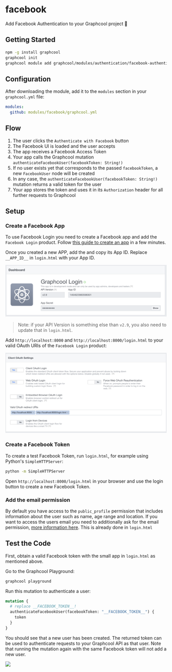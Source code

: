 # facebook

Add Facebook Authentication to your Graphcool project 🎁

## Getting Started

```sh
npm -g install graphcool
graphcool init
graphcool module add graphcool/modules/authentication/facebook-authentication
```

## Configuration

After downloading the module, add it to the `modules` section in your `graphcool.yml` file:

```yaml
modules:
  github: modules/facebook/graphcool.yml
```

## Flow

1. The user clicks the `Authenticate with Facebook` button
2. The Facebook UI is loaded and the user accepts
3. The app receives a Facebook Access Token
4. Your app calls the Graphcool mutation `authenticateFacebookUser(facebookToken: String!)`
5. If no user exists yet that corresponds to the passed `facebookToken`, a new `FacebookUser` node will be created
6. In any case, the `authenticateFacebookUser(facebookToken: String!)` mutation returns a valid token for the user
7. Your app stores the token and uses it in its `Authorization` header for all further requests to Graphcool

## Setup

### Create a Facebook App

To use Facebook Login you need to create a Facebook app and add the `Facebook Login` product. Follow [this guide to create an app](https://developers.facebook.com/docs/apps/register) in a few minutes.

Once you created a new APP, add the and copy its App ID. Replace `__APP_ID__` in `login.html` with your App ID.

![](docs/app-id.png)

> Note: if your API Version is something else than `v2.9`, you also need to update that in `login.html`.

Add `http://localhost:8000` and `http://localhost:8000/login.html` to your valid OAuth URIs of the `Facebook Login` product:

![](docs/facebook-login-settings.png)

### Create a Facebook Token

To create a test Facebook Token, run `login.html`, for example using Python's `SimpleHTTPServer`:

```sh
python -m SimpleHTTPServer
```

Open `http://localhost:8000/login.html` in your browser and use the login button to create a new Facebook Token.

### Add the email permission

By default you have access to the `public_profile` permission that includes information about the user such as name, age range and location. If you want to access the users email you need to additionally ask for the email permission, [more information here](https://developers.facebook.com/docs/facebook-login/permissions/#adding). This is already done in `login.html`

## Test the Code

First, obtain a valid Facebook token with the small app in `login.html` as mentioned above.

Go to the Graphcool Playground:

```sh
graphcool playground
```

Run this mutation to authenticate a user:

```graphql
mutation {
  # replace __FACEBOOK_TOKEN__!
  authenticateFacebookUser(facebookToken: "__FACEBOOK_TOKEN__") {
    token
  }
}
```

You should see that a new user has been created. The returned token can be used to authenticate requests to your Graphcool API as that user. Note that running the mutation again with the same Facebook token will not add a new user.

![](http://i.imgur.com/5RHR6Ku.png)
